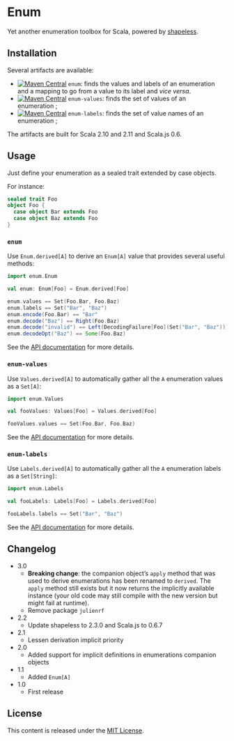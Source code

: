 # Enum

Yet another enumeration toolbox for Scala, powered by [shapeless](https://github.com/milessabin/shapeless).

## Installation

Several artifacts are available:
 - [![Maven Central](https://img.shields.io/maven-central/v/org.julienrf/enum_2.11.svg)](https://maven-badges.herokuapp.com/maven-central/org.julienrf/enum_2.11) `enum`: finds the values and labels of an enumeration and a mapping to go from a value to its label and _vice versa_.
 - [![Maven Central](https://img.shields.io/maven-central/v/org.julienrf/enum-values_2.11.svg)](https://maven-badges.herokuapp.com/maven-central/org.julienrf/enum-values_2.11) `enum-values`: finds the set of values of an enumeration ;
 - [![Maven Central](https://img.shields.io/maven-central/v/org.julienrf/enum-labels_2.11.svg)](https://maven-badges.herokuapp.com/maven-central/org.julienrf/enum-labels_2.11) `enum-labels`: finds the set of value names of an enumeration ;

The artifacts are built for Scala 2.10 and 2.11 and Scala.js 0.6.

## Usage

Just define your enumeration as a sealed trait extended by case objects.

For instance:

~~~ scala
sealed trait Foo
object Foo {
  case object Bar extends Foo
  case object Baz extends Foo
}
~~~

### `enum`

Use `Enum.derived[A]` to derive an `Enum[A]` value that provides several useful methods:

~~~ scala
import enum.Enum

val enum: Enum[Foo] = Enum.derived[Foo]

enum.values == Set(Foo.Bar, Foo.Baz)
enum.labels == Set("Bar", "Baz")
enum.encode(Foo.Bar) == "Bar"
enum.decode("Baz") == Right(Foo.Baz)
enum.decode("invalid") == Left(DecodingFailure[Foo](Set("Bar", "Baz")))
enum.decodeOpt("Baz") == Some(Foo.Baz)
~~~

See the [API documentation](http://julienrf.github.io/enum/3.0/api) for more details.

### `enum-values`

Use `Values.derived[A]` to automatically gather all the `A` enumeration values as a `Set[A]`:

~~~ scala
import enum.Values

val fooValues: Values[Foo] = Values.derived[Foo]

fooValues.values == Set(Foo.Bar, Foo.Baz)
~~~

See the [API documentation](http://julienrf.github.io/enum-values/3.0/api) for more details.

### `enum-labels`

Use `Labels.derived[A]` to automatically gather all the `A` enumeration labels as a `Set[String]`:

~~~ scala
import enum.Labels

val fooLabels: Labels[Foo] = Labels.derived[Foo]

fooLabels.labels == Set("Bar", "Baz")
~~~

See the [API documentation](http://julienrf.github.io/enum-labels/3.0/api) for more details.

## Changelog

- 3.0
    - **Breaking change**: the companion object’s `apply` method that was used to derive enumerations
      has been renamed to `derived`. The `apply` method still exists but it now returns the
      implicitly available instance (your old code may still compile with the new version but might fail at runtime).
    - Remove package `julienrf`
- 2.2
    - Update shapeless to 2.3.0 and Scala.js to 0.6.7
- 2.1
    - Lessen derivation implicit priority
- 2.0
    - Added support for implicit definitions in enumerations companion objects
- 1.1
    - Added `Enum[A]`
- 1.0
    - First release

## License

This content is released under the [MIT License](http://opensource.org/licenses/mit-license.php).
